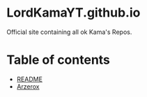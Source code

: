 # LordKamaYT.github.io

Official site containing all ok Kama's Repos.


# Table of contents

* [README](README.md)
* [Arzerox](arzerox.md)
